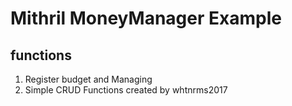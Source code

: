 Mithril MoneyManager Example
==========================
## functions
1. Register budget and Managing
2. Simple CRUD Functions
created by whtnrms2017
